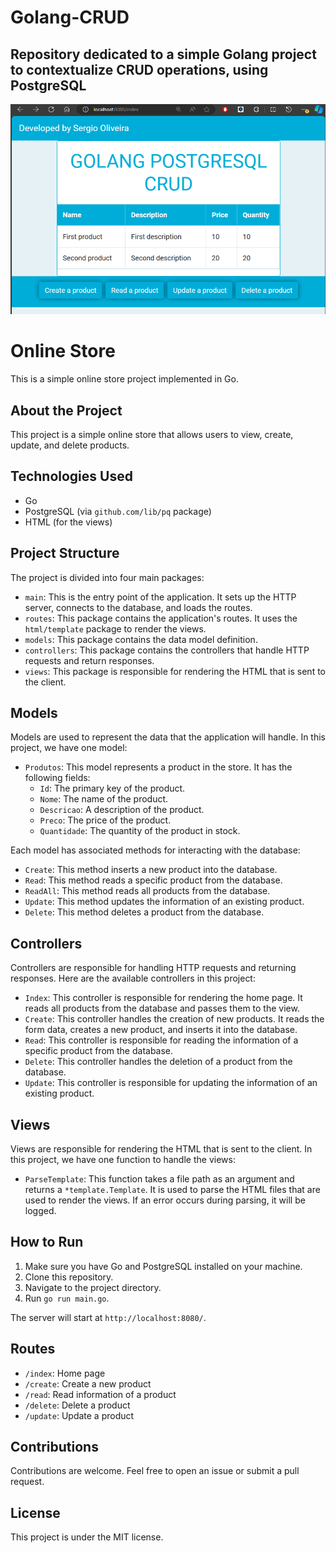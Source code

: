 # Golang-CRUD
Repository dedicated to a simple Golang project to contextualize CRUD operations, using PostgreSQL
---------------------------------------------------------------------------------------------------

<p align="center">
  <img src="./CRUD.png" alt="Image">
</p>


# Online Store

This is a simple online store project implemented in Go.

## About the Project

This project is a simple online store that allows users to view, create, update, and delete products.

## Technologies Used

- Go
- PostgreSQL (via `github.com/lib/pq` package)
- HTML (for the views)

## Project Structure

The project is divided into four main packages:

- `main`: This is the entry point of the application. It sets up the HTTP server, connects to the database, and loads the routes.
- `routes`: This package contains the application's routes. It uses the `html/template` package to render the views.
- `models`: This package contains the data model definition.
- `controllers`: This package contains the controllers that handle HTTP requests and return responses.
- `views`: This package is responsible for rendering the HTML that is sent to the client.

## Models

Models are used to represent the data that the application will handle. In this project, we have one model:

- `Produtos`: This model represents a product in the store. It has the following fields:
  - `Id`: The primary key of the product.
  - `Nome`: The name of the product.
  - `Descricao`: A description of the product.
  - `Preco`: The price of the product.
  - `Quantidade`: The quantity of the product in stock.

Each model has associated methods for interacting with the database:

- `Create`: This method inserts a new product into the database.
- `Read`: This method reads a specific product from the database.
- `ReadAll`: This method reads all products from the database.
- `Update`: This method updates the information of an existing product.
- `Delete`: This method deletes a product from the database.

## Controllers

Controllers are responsible for handling HTTP requests and returning responses. Here are the available controllers in this project:

- `Index`: This controller is responsible for rendering the home page. It reads all products from the database and passes them to the view.
- `Create`: This controller handles the creation of new products. It reads the form data, creates a new product, and inserts it into the database.
- `Read`: This controller is responsible for reading the information of a specific product from the database.
- `Delete`: This controller handles the deletion of a product from the database.
- `Update`: This controller is responsible for updating the information of an existing product.

## Views

Views are responsible for rendering the HTML that is sent to the client. In this project, we have one function to handle the views:

- `ParseTemplate`: This function takes a file path as an argument and returns a `*template.Template`. It is used to parse the HTML files that are used to render the views. If an error occurs during parsing, it will be logged.

## How to Run

1. Make sure you have Go and PostgreSQL installed on your machine.
2. Clone this repository.
3. Navigate to the project directory.
4. Run `go run main.go`.

The server will start at `http://localhost:8080/`.

## Routes

- `/index`: Home page
- `/create`: Create a new product
- `/read`: Read information of a product
- `/delete`: Delete a product
- `/update`: Update a product

## Contributions

Contributions are welcome. Feel free to open an issue or submit a pull request.

## License

This project is under the MIT license.


